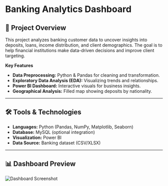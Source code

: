 # Banking Analytics Dashboard

## 📌 Project Overview
This project analyzes banking customer data to uncover insights into deposits, loans, income distribution, and client demographics. The goal is to help financial institutions make data-driven decisions and improve client targeting.

**Key Features**
- **Data Preprocessing:** Python & Pandas for cleaning and transformation.
- **Exploratory Data Analysis (EDA):** Visualizing trends and relationships.
- **Power BI Dashboard:** Interactive visuals for business insights.
- **Geographical Analysis:** Filled map showing deposits by nationality.

---

## 🛠️ Tools & Technologies
- **Languages:** Python (Pandas, NumPy, Matplotlib, Seaborn)
- **Database:** MySQL (optional integration)
- **Visualization:** Power BI
- **Data Source:** Banking dataset (CSV/XLSX)

---

## 📊 Dashboard Preview
![Dashboard Screenshot](dashboard/dashboard_screenshot.png)

